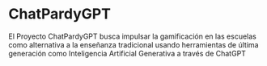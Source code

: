 # ChatPardyGPT
El Proyecto ChatPardyGPT busca impulsar la gamificación en las escuelas como alternativa a la enseñanza tradicional usando herramientas de última generación como Inteligencia Artificial Generativa a través de ChatGPT 
